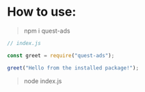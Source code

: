 # How to use:

> npm i quest-ads

```js
// index.js

const greet = require("quest-ads");

greet("Hello from the installed package!");
```

> node index.js

